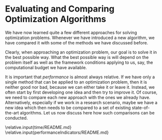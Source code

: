 # Evaluating and Comparing Optimization Algorithms

We have now learned quite a few different approaches for solving optimization problems.
Whenever we have introduced a new algorithm, we have compared it with some of the methods we have discussed before.

Clearly, when approaching an optimization problem, our goal is to solve it in the best possible way.
What the best possible way is will depend on the problem itself as well as the framework conditions applying to us, say, the computational budget we have available.

It is important that *performance* is almost always relative.
If we have only a single method that can be applied to an optimization problem, then it is neither good nor bad, because we can either take it or leave it. 
Instead, we often start by first developing one idea and then try to improve it.
Of course, we need to compare each new approach with the ones we already have.
Alternatively, especially if we work in a research scenario, maybe we have a new idea which then needs to be compared to a set of existing state-of-the-art algorithms.
Let us now discuss here how such comparisons can be conducted.

\relative.input{time/README.md}
\relative.input{performanceIndicators/README.md}
